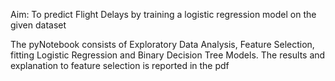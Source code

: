 Aim: To predict Flight Delays by training a logistic regression model on the given dataset

The pyNotebook consists of Exploratory Data Analysis, Feature Selection, fitting Logistic Regression and Binary Decision Tree Models.
The results and explanation to feature selection is reported in the pdf
